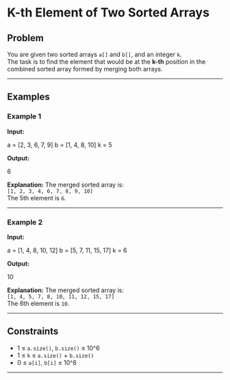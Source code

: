 # K-th Element of Two Sorted Arrays

## Problem
You are given two sorted arrays `a[]` and `b[]`, and an integer `k`.  
The task is to find the element that would be at the **k-th** position in the combined sorted array formed by merging both arrays.

---

## Examples

### Example 1
**Input:**

a = [2, 3, 6, 7, 9]
b = [1, 4, 8, 10]
k = 5

**Output:**

6

**Explanation:**
The merged sorted array is:  
`[1, 2, 3, 4, 6, 7, 8, 9, 10]`  
The 5th element is `6`.

---

### Example 2
**Input:**

a = [1, 4, 8, 10, 12]
b = [5, 7, 11, 15, 17]
k = 6

**Output:**

10

**Explanation:**
The merged sorted array is:  
`[1, 4, 5, 7, 8, 10, 11, 12, 15, 17]`  
The 6th element is `10`.

---

## Constraints
- 1 ≤ `a.size()`, `b.size()` ≤ 10^6  
- 1 ≤ `k` ≤ `a.size()` + `b.size()`  
- 0 ≤ `a[i]`, `b[i]` ≤ 10^8  

---
